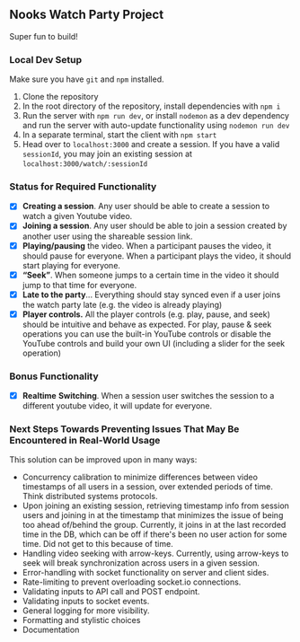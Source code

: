 ## Nooks Watch Party Project

Super fun to build!

### Local Dev Setup

Make sure you have `git` and `npm` installed.

1. Clone the repository
2. In the root directory of the repository, install dependencies with `npm i`
3. Run the server with `npm run dev`, or install `nodemon` as a dev dependency and run the server with auto-update functionality using `nodemon run dev`
4. In a separate terminal, start the client with `npm start`
5. Head over to `localhost:3000` and create a session. If you have a valid `sessionId`, you may join an existing session at `localhost:3000/watch/:sessionId`

### Status for Required Functionality

- [x] **Creating a session**. Any user should be able to create a session to watch a given Youtube video.
- [x] **Joining a session**. Any user should be able to join a session created by another user using the shareable session link.
- [x] **Playing/pausing** the video. When a participant pauses the video, it should pause for everyone. When a participant plays the video, it should start playing for everyone.
- [x] **“Seek”**. When someone jumps to a certain time in the video it should jump to that time for everyone.
- [x] **Late to the party**... Everything should stay synced even if a user joins the watch party late (e.g. the video is already playing)
- [x] **Player controls.** All the player controls (e.g. play, pause, and seek) should be intuitive and behave as expected. For play, pause & seek operations you can use the built-in YouTube controls or disable the YouTube controls and build your own UI (including a slider for the seek operation)

### Bonus Functionality

- [x] **Realtime** **Switching**. When a session user switches the session to a different youtube video, it will update for everyone.

### Next Steps Towards Preventing Issues That May Be Encountered in Real-World Usage

This solution can be improved upon in many ways:
- Concurrency calibration to minimize differences between video timestamps of all users in a session, over extended periods of time. Think distributed systems protocols.
- Upon joining an existing session, retrieving timestamp info from session users and joining in at the timestamp that minimizes the issue of being too ahead of/behind the group. Currently, it joins in at the last recorded time in the DB, which can be off if there's been no user action for some time. Did not get to this because of time.
- Handling video seeking with arrow-keys. Currently, using arrow-keys to seek will break synchronization across users in a given session.
- Error-handling with socket functionality on server and client sides.
- Rate-limiting to prevent overloading socket.io connections.
- Validating inputs to API call and POST endpoint.
- Validating inputs to socket events.
- General logging for more visibility.
- Formatting and stylistic choices
- Documentation